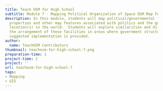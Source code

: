 ```yaml
---
title: Teach OSM for High School
subtitle: Module 7 - Mapping Political Organization of Space OSM Map Features
description: In this module, students will map political/governmental facilities,
  properties and other map features associated with politics and the government at
  location(s) in the world.  Students will explore similarities and differences between
  the arrangement of these facilities in areas where government structures may differ.  A
  suggested implementation is provided.
author:
  name: TeachOSM Contributors
thumbnail: teachosm-for-high-school-7.png
preparation-time: 1
project-time: 2
project: ''
url: teachosm-for-high-school-7
tags:
- Mapping
- GIS
---
```


